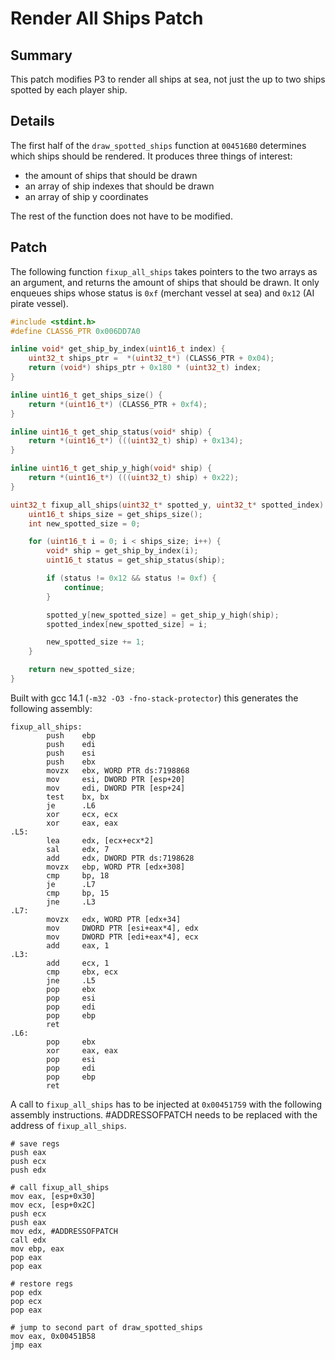 # Render All Ships Patch

## Summary
This patch modifies P3 to render all ships at sea, not just the up to two ships spotted by each player ship.

## Details
The first half of the `draw_spotted_ships` function at `004516B0` determines which ships should be rendered.
It produces three things of interest:
- the amount of ships that should be drawn
- an array of ship indexes that should be drawn
- an array of ship y coordinates

The rest of the function does not have to be modified.

## Patch
The following function `fixup_all_ships` takes pointers to the two arrays as an argument, and returns the amount of ships that should be drawn.
It only enqueues ships whose status is `0xf` (merchant vessel at sea) and `0x12` (AI pirate vessel).
```c
#include <stdint.h>
#define CLASS6_PTR 0x006DD7A0

inline void* get_ship_by_index(uint16_t index) {
    uint32_t ships_ptr =  *(uint32_t*) (CLASS6_PTR + 0x04);
    return (void*) ships_ptr + 0x180 * (uint32_t) index;
}

inline uint16_t get_ships_size() {
    return *(uint16_t*) (CLASS6_PTR + 0xf4);
}

inline uint16_t get_ship_status(void* ship) {
    return *(uint16_t*) (((uint32_t) ship) + 0x134);
}

inline uint16_t get_ship_y_high(void* ship) {
    return *(uint16_t*) (((uint32_t) ship) + 0x22);
}

uint32_t fixup_all_ships(uint32_t* spotted_y, uint32_t* spotted_index) {
    uint16_t ships_size = get_ships_size();
    int new_spotted_size = 0;

    for (uint16_t i = 0; i < ships_size; i++) {
        void* ship = get_ship_by_index(i);
        uint16_t status = get_ship_status(ship);

        if (status != 0x12 && status != 0xf) {
            continue;
        }

        spotted_y[new_spotted_size] = get_ship_y_high(ship);
        spotted_index[new_spotted_size] = i;

        new_spotted_size += 1;
    }

    return new_spotted_size;
}
```

Built with gcc 14.1 (`-m32 -O3 -fno-stack-protector`) this generates the following assembly:
```assembly
fixup_all_ships:
        push    ebp
        push    edi
        push    esi
        push    ebx
        movzx   ebx, WORD PTR ds:7198868
        mov     esi, DWORD PTR [esp+20]
        mov     edi, DWORD PTR [esp+24]
        test    bx, bx
        je      .L6
        xor     ecx, ecx
        xor     eax, eax
.L5:
        lea     edx, [ecx+ecx*2]
        sal     edx, 7
        add     edx, DWORD PTR ds:7198628
        movzx   ebp, WORD PTR [edx+308]
        cmp     bp, 18
        je      .L7
        cmp     bp, 15
        jne     .L3
.L7:
        movzx   edx, WORD PTR [edx+34]
        mov     DWORD PTR [esi+eax*4], edx
        mov     DWORD PTR [edi+eax*4], ecx
        add     eax, 1
.L3:
        add     ecx, 1
        cmp     ebx, ecx
        jne     .L5
        pop     ebx
        pop     esi
        pop     edi
        pop     ebp
        ret
.L6:
        pop     ebx
        xor     eax, eax
        pop     esi
        pop     edi
        pop     ebp
        ret
```

A call to `fixup_all_ships` has to be injected at `0x00451759` with the following assembly instructions.
#ADDRESSOFPATCH needs to be replaced with the address of `fixup_all_ships`.
```assembly
# save regs
push eax
push ecx
push edx

# call fixup_all_ships
mov eax, [esp+0x30]
mov ecx, [esp+0x2C]
push ecx
push eax
mov edx, #ADDRESSOFPATCH
call edx
mov ebp, eax
pop eax
pop eax

# restore regs
pop edx
pop ecx
pop eax

# jump to second part of draw_spotted_ships
mov eax, 0x00451B58
jmp eax
```
